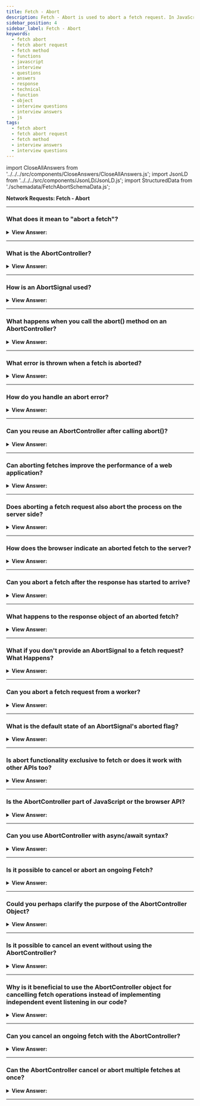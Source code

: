 ```yaml
---
title: Fetch - Abort
description: Fetch - Abort is used to abort a fetch request. In JavaScript, we can use the fetch method to abort a request.
sidebar_position: 4
sidebar_label: Fetch - Abort
keywords:
  - fetch abort
  - fetch abort request
  - fetch method
  - functions
  - javascript
  - interview
  - questions
  - answers
  - response
  - technical
  - function
  - object
  - interview questions
  - interview answers
  - js
tags:
  - fetch abort
  - fetch abort request
  - fetch method
  - interview answers
  - interview questions
---
```


import CloseAllAnswers from '../../../src/components/CloseAnswers/CloseAllAnswers.js';
import JsonLD from '../../../src/components/JsonLD/JsonLD.js';
import StructuredData from './schemadata/FetchAbortSchemaData.js';

<JsonLD data={StructuredData} />

<head>
  <title>Fetch - Abort | JavaScript Frontend Phone Interview</title>
</head>

**Network Requests: Fetch - Abort**

<CloseAllAnswers />

---

### What does it mean to "abort a fetch"?

<details>
  <summary><strong>View Answer:</strong></summary>
  <div>
  <div><strong>Interview Response:</strong> Aborting a fetch means cancelling an ongoing fetch request. This can be useful when you no longer need the response or if the fetch takes too long.
  </div><br />
  </div>
</details>

---

### What is the AbortController?

<details>
  <summary><strong>View Answer:</strong></summary>
  <div>
  <div><strong>Interview Response:</strong> AbortController is an interface that allows you to cancel one or more web requests as and when desired using an AbortSignal.
  </div><br />
  </div>
</details>

---

### How is an AbortSignal used?

<details>
  <summary><strong>View Answer:</strong></summary>
  <div>
  <div><strong>Interview Response:</strong> AbortSignal is used by passing it to the fetch request. When the associated AbortController’s abort() method is called, the fetch is cancelled.
  </div><br />
  </div>
</details>

---

### What happens when you call the abort() method on an AbortController?

<details>
  <summary><strong>View Answer:</strong></summary>
  <div>
  <div><strong>Interview Response:</strong> The abort() method signals to cancel the fetch operations associated with it. This causes the fetch promises to reject with an AbortError.
  </div><br />
  </div>
</details>

---

### What error is thrown when a fetch is aborted?

<details>
  <summary><strong>View Answer:</strong></summary>
  <div>
  <div><strong>Interview Response:</strong> When a fetch is aborted, it rejects the promise with a DOMException named AbortError.
  </div><br />
  </div>
</details>

---

### How do you handle an abort error?

<details>
  <summary><strong>View Answer:</strong></summary>
  <div>
  <div><strong>Interview Response:</strong> You can handle an abort error in a catch block of the fetch promise, checking if the error's name is 'AbortError'.
  </div><br />
  </div>
</details>

---

### Can you reuse an AbortController after calling abort()?

<details>
  <summary><strong>View Answer:</strong></summary>
  <div>
  <div><strong>Interview Response:</strong> No, once the abort() method is called on an AbortController, it can't be reset or reused.
  </div><br />
  </div>
</details>

---

### Can aborting fetches improve the performance of a web application?

<details>
  <summary><strong>View Answer:</strong></summary>
  <div>
  <div><strong>Interview Response:</strong> Yes, aborting unnecessary or slow fetches can free up resources and prevent unneeded processing, improving the overall performance.
  </div><br />
  </div>
</details>

---

### Does aborting a fetch request also abort the process on the server side?

<details>
  <summary><strong>View Answer:</strong></summary>
  <div>
  <div><strong>Interview Response:</strong> No, aborting a fetch request only stops the client from listening to the response. It doesn't affect the process on the server side, which will usually complete as normal.
  </div><br />
  </div>
</details>

---

### How does the browser indicate an aborted fetch to the server?

<details>
  <summary><strong>View Answer:</strong></summary>
  <div>
  <div><strong>Interview Response:</strong> The browser doesn't signal the server when a fetch is aborted. Once the request is sent, it's processed server-side regardless of client-side cancellation.
  </div><br />
  </div>
</details>

---

### Can you abort a fetch after the response has started to arrive?

<details>
  <summary><strong>View Answer:</strong></summary>
  <div>
  <div><strong>Interview Response:</strong> Yes, you can call `controller.abort()` after the response starts arriving. This will reject the fetch promise with an `AbortError`, stopping the processing of the response.
  </div><br />
  </div>
</details>

---

### What happens to the response object of an aborted fetch?

<details>
  <summary><strong>View Answer:</strong></summary>
  <div>
  <div><strong>Interview Response:</strong> The response object of an aborted fetch is not fully received or processed. Attempting to read from it will reject the promise with an `AbortError`.
  </div><br />
  </div>
</details>

---

### What if you don't provide an AbortSignal to a fetch request? What Happens?

<details>
  <summary><strong>View Answer:</strong></summary>
  <div>
  <div><strong>Interview Response:</strong> If you don't provide an AbortSignal to a fetch request, the fetch operation will continue as normal and cannot be programmatically cancelled using the AbortController mechanism.
  </div><br />
  </div>
</details>

---

### Can you abort a fetch request from a worker?

<details>
  <summary><strong>View Answer:</strong></summary>
  <div>
  <div><strong>Interview Response:</strong> Yes, you can abort a fetch request from a web worker. The AbortController and AbortSignal are transferrable objects and can be used in web workers.
  </div><br />
  <div><strong className="codeExample">Code Example:</strong><br /><br />

  <div></div>

Here's an example of how to abort a fetch request from a worker:

In your main JavaScript file, you can post the `AbortSignal` to the worker:

```javascript
const controller = new AbortController();
const worker = new Worker('worker.js');

worker.postMessage({ signal: controller.signal }, [controller.signal]);

// Abort the fetch operation after 2 seconds
setTimeout(() => controller.abort(), 2000);
```

Then in `worker.js`, you handle the message and use the signal in a fetch request:

```javascript
self.onmessage = (event) => {
  const { signal } = event.data;

  fetch('https://example.com', { signal })
    .then(response => response.json())
    .then(data => self.postMessage(data))
    .catch(err => {
      if (err.name === 'AbortError') {
        console.log('Fetch operation aborted');
      } else {
        console.error('Fetch operation failed:', err);
      }
    });
};
```

In this example, the main script creates an `AbortController`, passes the `AbortSignal` to the worker, and then aborts the fetch after 2 seconds. The worker listens for messages, receives the `AbortSignal`, uses it in a fetch operation, and then sends the fetched data back to the main script. If the fetch is aborted, it logs an appropriate message.

  </div>
  </div>
</details>

---

### What is the default state of an AbortSignal's aborted flag?

<details>
  <summary><strong>View Answer:</strong></summary>
  <div>
  <div><strong>Interview Response:</strong> The aborted flag is initially set to false. It becomes true when abort() is called on the associated AbortController.
  </div><br />
  </div>
</details>

---

### Is abort functionality exclusive to fetch or does it work with other APIs too?

<details>
  <summary><strong>View Answer:</strong></summary>
  <div>
  <div><strong>Interview Response:</strong> Abort functionality is not exclusive to fetch. It can be used with any API that supports or is configured to work with the AbortSignal, including DOM APIs and various async tasks.
  </div><br />
  </div>
</details>

---

### Is the AbortController part of JavaScript or the browser API?

<details>
  <summary><strong>View Answer:</strong></summary>
  <div>
  <div><strong>Interview Response:</strong> AbortController is part of the Web API provided by browsers, not part of the core JavaScript language. It's specified in the DOM Living standard.
  </div><br />
  </div>
</details>

---

### Can you use AbortController with async/await syntax?

<details>
  <summary><strong>View Answer:</strong></summary>
  <div>
  <div><strong>Interview Response:</strong> Yes, AbortController can be used with async/await syntax. When you abort, it causes the awaited fetch to throw an 'AbortError'.
  </div><br />
  <div><strong className="codeExample">Code Example:</strong><br /><br />

  <div></div>

Here's how you can use `AbortController` with async/await:

```javascript
// Create an instance of AbortController
const controller = new AbortController();
const signal = controller.signal;

async function fetchData() {
  try {
    const response = await fetch('https://example.com', { signal });
    const data = await response.json();
    console.log(data);
  } catch (err) {
    if (err.name === 'AbortError') {
      console.log('Fetch operation aborted');
    } else {
      console.error('Fetch operation failed:', err);
    }
  }
}

fetchData();

// After 2 seconds abort the fetch operation
setTimeout(() => controller.abort(), 2000);
```

In this example, the fetch operation is aborted after 2 seconds, causing the `await fetch()` line to throw an `AbortError`, which is then caught in the catch block.

  </div>
  </div>
</details>

---

### Is it possible to cancel or abort an ongoing Fetch?

<details>
  <summary><strong>View Answer:</strong></summary>
  <div>
  <div><strong>Interview Response:</strong> Yes, it's possible to abort an ongoing Fetch using the AbortController and AbortSignal interfaces in the Fetch API. The `abort()` method on the AbortController cancels the Fetch.
    </div><br/>
  <div><strong>Technical Response:</strong> Yes, there is a special built-in object for such purposes: AbortController. We can use it to abort, fetch, and do other asynchronous tasks. The usage is very straightforward. The AbortController interface represents a controller object that allows you to abort one or more Web requests as and when desired. You can create a new AbortController object using the AbortController.AbortController() constructor. Communicating with a DOM request is done using an AbortSignal object (calling abort()).
    </div>
  </div>
</details>

---

### Could you perhaps clarify the purpose of the AbortController Object?

<details>
  <summary><strong>View Answer:</strong></summary>
  <div>
  <div><strong>Interview Response:</strong> AbortController is a built-in JavaScript object that enables canceling ongoing activities, like Fetch requests, by invoking its `abort()` method, sending a signal to stop the operation.
    </div><br />
  <div><strong>Technical Details:</strong> We must create a new AbortController constructor to implement the AbortController object. The controller is an object with a single abort method and a property signal that allows us to put event listeners on it. When abort() gets called, the controller invokes. The abort event transmits by controller.signal, and the attribute "controller. signal. aborted" becomes true. When abort() invokes on it, AbortController passes abort events.
    </div><br />
  <div><strong className="codeExample">Code Example:</strong><br /><br />

  <div></div>

```js
let controller = new AbortController();
let signal = controller.signal;

// The party that performs a cancelable operation
// gets the "signal" object
// and sets the listener to trigger when controller.abort() is called
signal.addEventListener('abort', () => alert('abort!'));

// The other party, that cancels (at any point later):
controller.abort(); // abort!

// The event triggers and signal.aborted becomes true
alert(signal.aborted); // true
```

  </div>
  </div>
</details>

---

### Is it possible to cancel an event without using the AbortController?

<details>
  <summary><strong>View Answer:</strong></summary>
  <div>
  <div><strong>Interview Response:</strong> Yes, it's possible, but it typically involves setting and checking flags or using older APIs like XMLHttpRequest, which are less straightforward and flexible compared to using AbortController.
    </div><br />
  <div><strong className="codeExample">Code Example:</strong><br /><br />

  <div></div>

Here is a simplified example of how one might cancel a fetch request without `AbortController`:

```javascript
let shouldAbort = false;

fetch('https://example.com')
    .then(response => {
        if (shouldAbort) throw new Error('Operation Aborted');
        return response.json();
    })
    .then(data => {
        if (shouldAbort) throw new Error('Operation Aborted');
        console.log(data);
    })
    .catch(err => console.error(err));

// Somewhere else in your code where you want to abort the fetch
shouldAbort = true;
```

In this case, we're using a flag (`shouldAbort`) to indicate whether the fetch should be cancelled. Note that this won't actually stop the fetch request from executing, it only prevents your code from handling the response. It's less effective than using `AbortController`.

  </div>
  </div>
</details>

---

### Why is it beneficial to use the AbortController object for cancelling fetch operations instead of implementing independent event listening in our code?

<details>
  <summary><strong>View Answer:</strong></summary>
  <div>
  <div><strong>Interview Response:</strong> AbortController simplifies cancellation of fetch operations by creating a standardized, reusable solution, reducing code complexity, and making error handling and abort scenarios more predictable and easier to debug.
    </div><br />
  <div><strong className="codeExample">Code Example:</strong><br /><br />

  <div></div>

Here's a simple code example showing how to use AbortController for cancelling fetch operations:

```javascript
// Create an instance of AbortController
let controller = new AbortController();
let signal = controller.signal;

// Start the fetch operation
fetch('https://example.com', { signal })
    .then(response => response.json())
    .then(data => console.log(data))
    .catch(err => {
        if (err.name === 'AbortError') {
            console.log('Fetch operation aborted');
        } else {
            console.error('Fetch operation failed:', err);
        }
    });

// Somewhere else in your code where you want to abort the fetch
controller.abort();
```

In this example, if you call `controller.abort()`, it will cancel the fetch operation, causing the promise to be rejected with an `AbortError`.

  </div>
  </div>
</details>

---

### Can you cancel an ongoing fetch with the AbortController?

<details>
  <summary><strong>View Answer:</strong></summary>
  <div>
  <div><strong>Interview Response:</strong> Yes, to be able to cancel fetch, we must pass the signal property of an AbortController as a fetch option. The fetch method knows how to work with AbortController. It listens to abort events on a signal. Now, to abort, we call controller.abort(). At that point, fetch extracts the event from the signal and aborts the request.
    </div><br />
  <div><strong className="codeExample">Code Example:</strong><br /><br />

  <div></div>

Here is a practical example of canceling an ongoing fetch operation with `AbortController`:

```javascript
// Create an instance of AbortController
const controller = new AbortController();
const signal = controller.signal;

// Start fetch operation
fetch('https://example.com', { signal })
    .then(response => response.json())
    .then(data => console.log(data))
    .catch(error => {
        if (error.name === 'AbortError') {
            console.log('Fetch operation aborted');
        } else {
            console.error('Other error', error);
        }
    });

// After 2 seconds abort the fetch operation
setTimeout(() => controller.abort(), 2000);
```

In this example, the fetch operation is aborted after 2 seconds, cancelling the ongoing fetch operation. If the fetch operation is still ongoing after 2 seconds, an `AbortError` will be thrown.

  </div>
  </div>
</details>

---

### Can the AbortController cancel or abort multiple fetches at once?

<details>
  <summary><strong>View Answer:</strong></summary>
  <div>
  <div><strong>Interview Response:</strong> Yes, AbortController is scalable by default. It allows us to cancel multiple fetches at once, which can be exceptionally helpful when dealing with an array.
    </div><br />
  <div><strong className="codeExample">Code Example:</strong><br /><br />

  <div></div>

```js
let urls = [...]; // a list of urls to fetch in parallel

let controller = new AbortController();

// an array of fetch promises
let fetchJobs = urls.map(url => fetch(url, {
  signal: controller.signal
}));

let results = await Promise.all(fetchJobs);

// if controller.abort() is called from anywhere,
// it aborts all fetches
```

  </div>
  </div>
</details>

---

